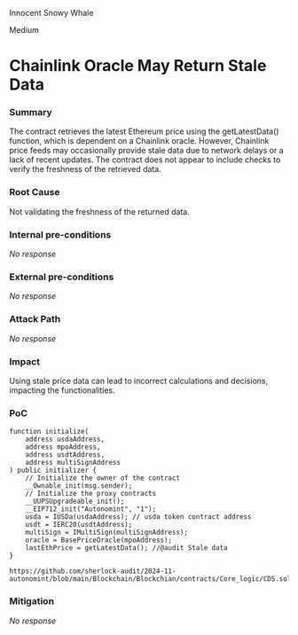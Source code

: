 Innocent Snowy Whale

Medium

# Chainlink Oracle May Return Stale Data

### Summary

The contract retrieves the latest Ethereum price using the getLatestData() function, which is dependent on a Chainlink oracle. However, Chainlink price feeds may occasionally provide stale data due to network delays or a lack of recent updates. The contract does not appear to include checks to verify the freshness of the retrieved data.

### Root Cause

Not validating the freshness of the returned data.

### Internal pre-conditions

_No response_

### External pre-conditions

_No response_

### Attack Path

_No response_

### Impact

Using stale price data can lead to incorrect calculations and decisions, impacting the functionalities.

### PoC

    function initialize(
        address usdaAddress,
        address mpoAddress,
        address usdtAddress,
        address multiSignAddress
    ) public initializer {
        // Initialize the owner of the contract
        __Ownable_init(msg.sender);
        // Initialize the proxy contracts
        __UUPSUpgradeable_init();
        __EIP712_init("Autonomint", "1");
        usda = IUSDa(usdaAddress); // usda token contract address
        usdt = IERC20(usdtAddress);
        multiSign = IMultiSign(multiSignAddress);
        oracle = BasePriceOracle(mpoAddress);
        lastEthPrice = getLatestData(); //@audit Stale data
    }
    
    https://github.com/sherlock-audit/2024-11-autonomint/blob/main/Blockchain/Blockchian/contracts/Core_logic/CDS.sol#L91

### Mitigation

_No response_